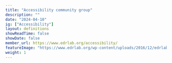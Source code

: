 ```yaml
---
title: "Accessibility community group"
description: ""
date: "2024-04-10"
ig: ["Accessibility"]
layout: definitions
showReadTime: false
showDate: false
member_url: https://www.edrlab.org/accessibility/
featureImage: "https://www.edrlab.org/wp-content/uploads/2016/12/edrlab_mea_accessibilite.png"
weight: 1
---
```

<!-- 
Accessibility is becoming increasingly important in the publishing industry. Thanks to the opportunities offered by new standards and digital reading technologies a new paradigm is emerging: produce accessible publications and distribute them through traditional distribution channels, so that people with print disabilities can enjoy reading and benefit from the same opportunities and choice as any other reader.

New European and international legislative frameworks are reinforcing the demand for accessible content, not only by encouraging the production of digital accessible books, but also by requiring that the whole value chain (retailers, e-commerce sites, hardware and software, online platforms, DRM solutions, etc.) embrace accessibility. In particular, the recently approved European Accessibility Act invites the entire digital publishing industry to become accessible to disabled and elderly people.

There are already several interest groups working on the implementation of the EU Accessibility Act, but the constitution of the EDRLab membership and the technical expertise of the EDRLab team paves the way for interesting studies on specific topics. -->
